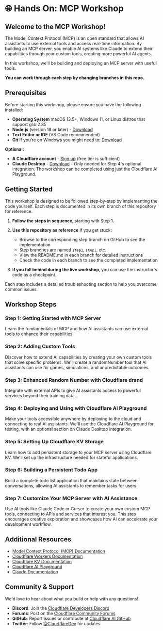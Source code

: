 # 🌐 Hands On: MCP Workshop

## Welcome to the MCP Workshop!

The Model Context Protocol (MCP) is an open standard that allows AI assistants to use external tools and access real-time information. By building an MCP server, you enable AI systems like Claude to extend their capabilities through your custom tools, creating more powerful AI agents.

In this workshop, we'll be building and deploying an MCP server with useful tools.

**You can work through each step by changing branches in this repo.**

## Prerequisites

Before starting this workshop, please ensure you have the following installed:

- **Operating System** macOS 13.5+, Windows 11, or Linux distros that support glib 2.35
- **Node.js** (version 18 or later) - [Download](https://nodejs.org/)
- **Text Editor or IDE** (VS Code recommended)
- **Git** If you're on Windows you might need to: [Download](https://git-scm.com/downloads)

**Optional:**

- **A Cloudflare account** - [Sign up](https://dash.cloudflare.com/sign-up) (free tier is sufficient)
- **Claude Desktop** - [Download](https://claude.ai/desktop) - Only needed for Step 4's optional integration. The workshop can be completed using just the Cloudflare AI Playground.

## Getting Started

This workshop is designed to be followed step-by-step by implementing the code yourself. Each step is documented in its own branch of this repository for reference.

1. **Follow the steps in sequence**, starting with Step 1.

2. **Use this repository as reference** if you get stuck:

   - Browse to the corresponding step branch on GitHub to see the implementation
   - Step branches are named `step1`, `step2`, etc.
   - View the README.md in each branch for detailed instructions
   - Check the code in each branch to see the completed implementation

3. **If you fall behind during the live workshop**, you can use the instructor's code as a checkpoint.

Each step includes a detailed troubleshooting section to help you overcome common issues.

## Workshop Steps

### Step 1: Getting Started with MCP Server

Learn the fundamentals of MCP and how AI assistants can use external tools to enhance their capabilities.

### Step 2: Adding Custom Tools

Discover how to extend AI capabilities by creating your own custom tools that solve specific problems. We'll create a randomNumber tool that AI assistants can use for games, simulations, and unpredictable outcomes.

### Step 3: Enhanced Random Number with Cloudflare drand

Integrate with external APIs to give AI assistants access to powerful services beyond their training data.

### Step 4: Deploying and Using with Cloudflare AI Playground

Make your tools accessible anywhere by deploying to the cloud and connecting to real AI assistants. We'll use the Cloudflare AI Playground for testing, with an optional section on Claude Desktop integration.

### Step 5: Setting Up Cloudflare KV Storage

Learn how to add persistent storage to your MCP server using Cloudflare KV. We'll set up the infrastructure needed for stateful applications.

### Step 6: Building a Persistent Todo App

Build a complete todo list application that maintains state between conversations, allowing AI assistants to remember tasks for users.

### Step 7: Customize Your MCP Server with AI Assistance

Use AI tools like Claude Code or Cursor to create your own custom MCP tools, connecting to APIs and services that interest you. This step encourages creative exploration and showcases how AI can accelerate your development workflow.

## Additional Resources

- [Model Context Protocol (MCP) Documentation](https://modelcontextprotocol.io/)
- [Cloudflare Workers Documentation](https://developers.cloudflare.com/workers/)
- [Cloudflare KV Documentation](https://developers.cloudflare.com/workers/runtime-apis/kv/)
- [Cloudflare AI Playground](https://playground.ai.cloudflare.com/)
- [Claude Documentation](https://docs.anthropic.com/claude/)

## Community & Support

We'd love to hear about what you build or help with any questions!

- **Discord**: Join the [Cloudflare Developers Discord](https://discord.com/invite/cloudflaredev)
- **Forums**: Post on the [Cloudflare Community Forums](https://community.cloudflare.com/)
- **GitHub**: Report issues or contribute at [Cloudflare AI GitHub](https://github.com/cloudflare/ai)
- **Twitter**: Follow [@CloudflareDev](https://twitter.com/CloudflareDev) for updates
